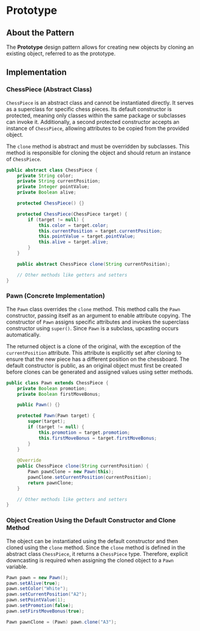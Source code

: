 # Prototype

## About the Pattern
The **Prototype** design pattern allows for creating new objects by cloning an existing object, referred to as the prototype.

## Implementation

### ChessPiece (Abstract Class)
`ChessPiece` is an abstract class and cannot be instantiated directly. It serves as a superclass for specific chess pieces. Its default constructor is protected, meaning only classes within the same package or subclasses can invoke it. Additionally, a second protected constructor accepts an instance of `ChessPiece`, allowing attributes to be copied from the provided object.

The `clone` method is abstract and must be overridden by subclasses. This method is responsible for cloning the object and should return an instance of `ChessPiece`.

```java
public abstract class ChessPiece {
    private String color;
    private String currentPosition;
    private Integer pointValue;
    private Boolean alive;

    protected ChessPiece() {}

    protected ChessPiece(ChessPiece target) {
        if (target != null) {
            this.color = target.color;
            this.currentPosition = target.currentPosition;
            this.pointValue = target.pointValue;
            this.alive = target.alive;
        }
    }

    public abstract ChessPiece clone(String currentPosition);

    // Other methods like getters and setters
}
```

### Pawn (Concrete Implementation)
The `Pawn` class overrides the `clone` method. This method calls the `Pawn` constructor, passing itself as an argument to enable attribute copying. The constructor of `Pawn` assigns specific attributes and invokes the superclass constructor using `super()`. Since `Pawn` is a subclass, upcasting occurs automatically.

The returned object is a clone of the original, with the exception of the `currentPosition` attribute. This attribute is explicitly set after cloning to ensure that the new piece has a different position on the chessboard. The default constructor is public, as an original object must first be created before clones can be generated and assigned values using setter methods.

```java
public class Pawn extends ChessPiece {
    private Boolean promotion;
    private Boolean firstMoveBonus;

    public Pawn() {}

    protected Pawn(Pawn target) {
        super(target);
        if (target != null) {
            this.promotion = target.promotion;
            this.firstMoveBonus = target.firstMoveBonus;
        }
    }
    
    @Override
    public ChessPiece clone(String currentPosition) {
        Pawn pawnClone = new Pawn(this);
        pawnClone.setCurrentPosition(currentPosition);
        return pawnClone;
    }

    // Other methods like getters and setters
}
```

### Object Creation Using the Default Constructor and Clone Method
The object can be instantiated using the default constructor and then cloned using the `clone` method. Since the `clone` method is defined in the abstract class `ChessPiece`, it returns a `ChessPiece` type. Therefore, explicit downcasting is required when assigning the cloned object to a `Pawn` variable.

```java
Pawn pawn = new Pawn();
pawn.setAlive(true);
pawn.setColor("White");
pawn.setCurrentPosition("A2");
pawn.setPointValue(1);
pawn.setPromotion(false);
pawn.setFirstMoveBonus(true);

Pawn pawnClone = (Pawn) pawn.clone("A3");
```